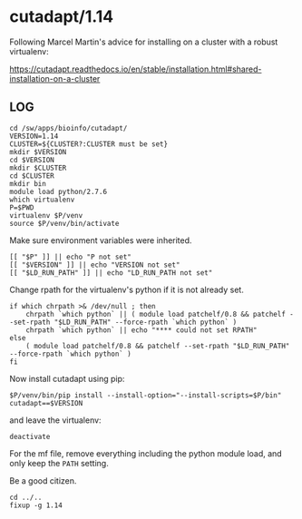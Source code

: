 cutadapt/1.14
=============

Following Marcel Martin's advice for installing on a cluster with a robust virtualenv:

<https://cutadapt.readthedocs.io/en/stable/installation.html#shared-installation-on-a-cluster>

LOG
---

    cd /sw/apps/bioinfo/cutadapt/
    VERSION=1.14
    CLUSTER=${CLUSTER?:CLUSTER must be set}
    mkdir $VERSION
    cd $VERSION
    mkdir $CLUSTER
    cd $CLUSTER
    mkdir bin
    module load python/2.7.6
    which virtualenv
    P=$PWD
    virtualenv $P/venv
    source $P/venv/bin/activate

Make sure environment variables were inherited.

    [[ "$P" ]] || echo "P not set"
    [[ "$VERSION" ]] || echo "VERSION not set"
    [[ "$LD_RUN_PATH" ]] || echo "LD_RUN_PATH not set"

Change rpath for the virtualenv's python if it is not already set.

    if which chrpath >& /dev/null ; then
        chrpath `which python` || ( module load patchelf/0.8 && patchelf --set-rpath "$LD_RUN_PATH" --force-rpath `which python` )
        chrpath `which python` || echo "**** could not set RPATH"
    else
        ( module load patchelf/0.8 && patchelf --set-rpath "$LD_RUN_PATH" --force-rpath `which python` )
    fi

Now install cutadapt using pip:

    $P/venv/bin/pip install --install-option="--install-scripts=$P/bin" cutadapt==$VERSION

and leave the virtualenv:

    deactivate

For the mf file, remove everything including the python module load, and only
keep the `PATH` setting.

Be a good citizen.

    cd ../..
    fixup -g 1.14

